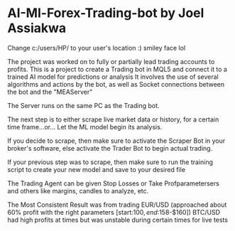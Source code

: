# AI-Ml-Forex-Trading-bot by Joel Assiakwa
Change c:/users/HP/ to your user's location :) smiley face lol

The project was worked on to fully or partially lead trading accounts to profits.
This is a project to create a Trading bot in MQL5 and connect it to a trained AI model for predictions or analysis
It involves the use of several algorithms and actions by the bot, as well as Socket connections between the bot and the "MEAServer"

The Server runs on the same PC as the Trading bot.

The next step is to either scrape live market data or history, for a certain time frame...or... Let the ML model begin its analysis.

If you decide to scrape, then make sure to activate the Scraper Bot in your broker's software, else activate the Trader Bot to begin actual trading.

If your previous step was to scrape, then make sure to run the training script to create your new model and save to your desired file

The Trading Agent can be given Stop Losses or Take Profparametersers and others like margins, candles to analyze, etc.

The Most Consistent Result was from trading EUR/USD (approached about 60% profit with the right parameters [start:$100, end:$158-$160])
BTC/USD had high profits at times but was unstable during certain times for live tests
